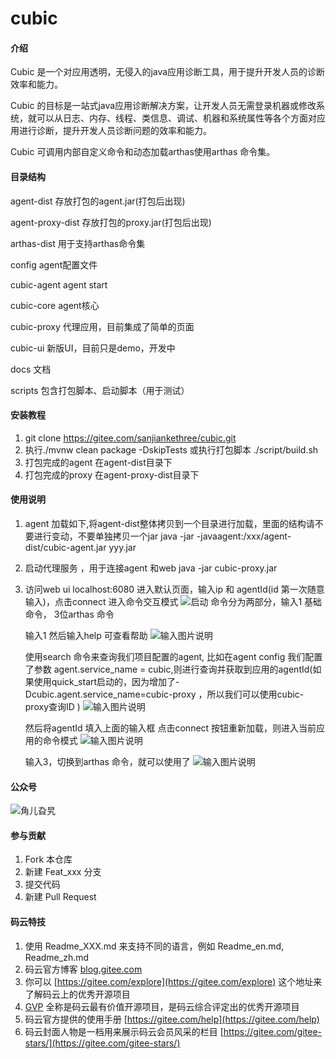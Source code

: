 # cubic

#### 介绍
Cubic 是一个对应用透明，无侵入的java应用诊断工具，用于提升开发人员的诊断效率和能力。

Cubic 的目标是一站式java应用诊断解决方案，让开发人员无需登录机器或修改系统，就可以从日志、内存、线程、类信息、调试、机器和系统属性等各个方面对应用进行诊断，提升开发人员诊断问题的效率和能力。

Cubic 可调用内部自定义命令和动态加载arthas使用arthas 命令集。


#### 目录结构
agent-dist  存放打包的agent.jar(打包后出现)

agent-proxy-dist    存放打包的proxy.jar(打包后出现)

arthas-dist 用于支持arthas命令集

config  agent配置文件

cubic-agent agent start

cubic-core  agent核心

cubic-proxy 代理应用，目前集成了简单的页面

cubic-ui    新版UI，目前只是demo，开发中

docs    文档

scripts 包含打包脚本、启动脚本（用于测试）



#### 安装教程

1.  git clone https://gitee.com/sanjiankethree/cubic.git
2.  执行./mvnw clean package  -DskipTests 或执行打包脚本 ./script/build.sh
3.  打包完成的agent 在agent-dist目录下
4.  打包完成的proxy 在agent-proxy-dist目录下

#### 使用说明

1.  agent 加载如下,将agent-dist整体拷贝到一个目录进行加载，里面的结构请不要进行变动，不要单独拷贝一个jar
    java -jar -javaagent:/xxx/agent-dist/cubic-agent.jar  yyy.jar
    
2.  启动代理服务 ，用于连接agent 和web
    java -jar cubic-proxy.jar 
    
3.  访问web ui localhost:6080
    进入默认页面，输入ip 和 agentId(id 第一次随意输入)，点击connect 进入命令交互模式
    ![启动](https://images.gitee.com/uploads/images/2020/0604/104511_31604c60_1168339.png "屏幕截图.png")
    命令分为两部分，输入1 基础命令， 3位arthas 命令
    
    输入1 然后输入help 可查看帮助
    ![输入图片说明](https://images.gitee.com/uploads/images/2020/0604/104847_6e728803_1168339.png "屏幕截图.png")
    

    使用search 命令来查询我们项目配置的agent, 比如在agent config 我们配置了参数 agent.service_name = cubic,则进行查询并获取到应用的agentId(如果使用quick_start启动的，因为增加了-Dcubic.agent.service_name=cubic-proxy ，所以我们可以使用cubic-proxy查询ID )
   ![输入图片说明](https://images.gitee.com/uploads/images/2020/0604/105104_fe67fe22_1168339.png "屏幕截图.png") 

    然后将agentId 填入上面的输入框 点击connect 按钮重新加载，则进入当前应用的命令模式
    ![输入图片说明](https://images.gitee.com/uploads/images/2020/0604/105209_d6e1da3a_1168339.png "屏幕截图.png")

    
    输入3，切换到arthas 命令，就可以使用了
    ![输入图片说明](https://images.gitee.com/uploads/images/2020/0604/105303_a3090417_1168339.png "屏幕截图.png")

#### 公众号
![角儿旮旯](https://images.gitee.com/uploads/images/2020/0604/110306_76d259e8_1168339.jpeg "qrcode_for_gh_13314ac27929_258.jpg")

#### 参与贡献

1.  Fork 本仓库
2.  新建 Feat_xxx 分支
3.  提交代码
4.  新建 Pull Request


#### 码云特技

1.  使用 Readme\_XXX.md 来支持不同的语言，例如 Readme\_en.md, Readme\_zh.md
2.  码云官方博客 [blog.gitee.com](https://blog.gitee.com)
3.  你可以 [https://gitee.com/explore](https://gitee.com/explore) 这个地址来了解码云上的优秀开源项目
4.  [GVP](https://gitee.com/gvp) 全称是码云最有价值开源项目，是码云综合评定出的优秀开源项目
5.  码云官方提供的使用手册 [https://gitee.com/help](https://gitee.com/help)
6.  码云封面人物是一档用来展示码云会员风采的栏目 [https://gitee.com/gitee-stars/](https://gitee.com/gitee-stars/)
